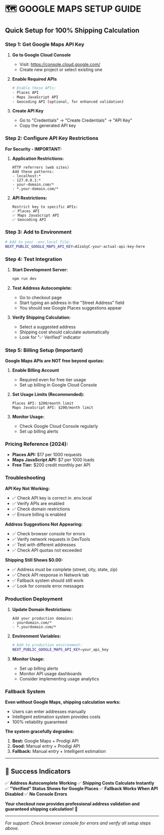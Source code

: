 # 🗺️ **GOOGLE MAPS SETUP GUIDE**

## **Quick Setup for 100% Shipping Calculation**

### **Step 1: Get Google Maps API Key**

1. **Go to Google Cloud Console**
   - Visit: https://console.cloud.google.com/
   - Create new project or select existing one

2. **Enable Required APIs**

   ```bash
   # Enable these APIs:
   - Places API
   - Maps JavaScript API
   - Geocoding API (optional, for enhanced validation)
   ```

3. **Create API Key**
   - Go to "Credentials" → "Create Credentials" → "API Key"
   - Copy the generated API key

### **Step 2: Configure API Key Restrictions**

**For Security - IMPORTANT:**

1. **Application Restrictions:**

   ```
   HTTP referrers (web sites)
   Add these patterns:
   - localhost:*
   - 127.0.0.1:*
   - your-domain.com/*
   - *.your-domain.com/*
   ```

2. **API Restrictions:**
   ```
   Restrict key to specific APIs:
   ✅ Places API
   ✅ Maps JavaScript API
   ✅ Geocoding API
   ```

### **Step 3: Add to Environment**

```bash
# Add to your .env.local file:
NEXT_PUBLIC_GOOGLE_MAPS_API_KEY=AIzaSyC-your-actual-api-key-here
```

### **Step 4: Test Integration**

1. **Start Development Server:**

   ```bash
   npm run dev
   ```

2. **Test Address Autocomplete:**
   - Go to checkout page
   - Start typing an address in the "Street Address" field
   - You should see Google Places suggestions appear

3. **Verify Shipping Calculation:**
   - Select a suggested address
   - Shipping cost should calculate automatically
   - Look for "✅ Verified" indicator

### **Step 5: Billing Setup (Important)**

**Google Maps APIs are NOT free beyond quotas:**

1. **Enable Billing Account**
   - Required even for free tier usage
   - Set up billing in Google Cloud Console

2. **Set Usage Limits (Recommended):**

   ```
   Places API: $200/month limit
   Maps JavaScript API: $200/month limit
   ```

3. **Monitor Usage:**
   - Check Google Cloud Console regularly
   - Set up billing alerts

### **Pricing Reference (2024):**

- **Places API:** $17 per 1000 requests
- **Maps JavaScript API:** $7 per 1000 loads
- **Free Tier:** $200 credit monthly per API

### **Troubleshooting**

**API Key Not Working:**

- ✅ Check API key is correct in .env.local
- ✅ Verify APIs are enabled
- ✅ Check domain restrictions
- ✅ Ensure billing is enabled

**Address Suggestions Not Appearing:**

- ✅ Check browser console for errors
- ✅ Verify network requests in DevTools
- ✅ Test with different addresses
- ✅ Check API quotas not exceeded

**Shipping Still Shows $0.00:**

- ✅ Address must be complete (street, city, state, zip)
- ✅ Check API response in Network tab
- ✅ Fallback system should still work
- ✅ Look for console error messages

### **Production Deployment**

1. **Update Domain Restrictions:**

   ```
   Add your production domains:
   - yourdomain.com/*
   - *.yourdomain.com/*
   ```

2. **Environment Variables:**

   ```bash
   # Add to production environment:
   NEXT_PUBLIC_GOOGLE_MAPS_API_KEY=your_api_key
   ```

3. **Monitor Usage:**
   - Set up billing alerts
   - Monitor API usage dashboards
   - Consider implementing usage analytics

### **Fallback System**

**Even without Google Maps, shipping calculation works:**

- Users can enter addresses manually
- Intelligent estimation system provides costs
- 100% reliability guaranteed

**The system gracefully degrades:**

1. **Best:** Google Maps + Prodigi API
2. **Good:** Manual entry + Prodigi API
3. **Fallback:** Manual entry + Intelligent estimation

---

## **🎯 Success Indicators**

✅ **Address Autocomplete Working**
✅ **Shipping Costs Calculate Instantly**  
✅ **"Verified" Status Shows for Google Places**
✅ **Fallback Works When API Disabled**
✅ **No Console Errors**

**Your checkout now provides professional address validation and guaranteed shipping calculation!** 🚀

---

_For support: Check browser console for errors and verify all setup steps above._
